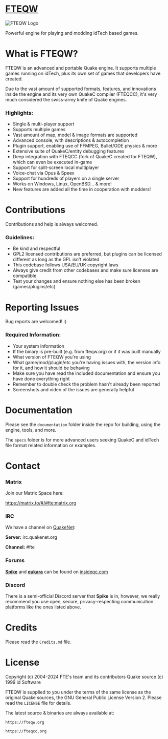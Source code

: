 # [FTEQW](https://fteqw.org)

![FTEQW Logo](engine/client/fte_eukara.ico)

Powerful engine for playing and modding idTech based games.

# What is FTEQW?

FTEQW is an advanced and portable Quake engine. It supports multiple games running on idTech, plus its own set of games that developers have created.

Due to the vast amount of supported formats, features, and innovations inside the engine and its very own QuakeC compiler (FTEQCC), it's very much considered the swiss-army knife of Quake engines.

### Highlights:

- Single & multi-player support
- Supports multiple games
- Vast amount of map, model & image formats are supported
- Advanced console, with descriptions & autocompletion
- Plugin support, enabling use of FFMPEG, Bullet/ODE physics & more
- Extensive suite of QuakeC/entity debugging features
- Deep integration with FTEQCC (fork of QuakeC created for FTEQW), which can even be executed in-game
- Support for split-screen local multiplayer
- Voice-chat via Opus & Speex
- Support for hundreds of players on a single server
- Works on Windows, Linux, OpenBSD... & more!
- New features are added all the time in cooperation with modders!

# Contributions

Contributions and help is always welcomed.

### Guidelines:

- Be kind and respectful
- GPL2 licensed contributions are preferred, but plugins can be licensed different as long as the GPL isn't violated
- This codebase follows USA/EU/UK copyright laws
- Always give credit from other codebases and make sure licenses are compatible
- Test your changes and ensure nothing else has been broken (games/plugins/etc)

# Reporting Issues

Bug reports are welcomed! :)

### Required Information:

- Your system information
- If the binary is pre-built (e.g. from fteqw.org) or if it was built manually
- What version of FTEQW you're using
- What game/mod/plugin/etc you're having issues with, the version info for it, and how it should be behaving
- Make sure you have read the included documentation and ensure you have done everything right
- Remember to double check the problem hasn't already been reported
- Screenshots and video of the issues are generally helpful

# Documentation

Please see the `documentation` folder inside the repo for building, using the engine, tools, and more.

The `specs` folder is for more advanced users seeking QuakeC and idTech file format related information or examples.

# Contact

### Matrix

Join our Matrix Space here:

https://matrix.to/#/#fte:matrix.org

### IRC

We have a channel on [QuakeNet](https://www.quakenet.org):

**Server:** irc.quakenet.org

**Channel:** #fte

### Forums

**[Spike](https://forums.insideqc.com/memberlist.php?mode=viewprofile&u=26)** and **[eukara](https://forums.insideqc.com/memberlist.php?mode=viewprofile&u=949)** can be found on [insideqc.com](https://forums.insideqc.com/)

### Discord

There is a semi-official Discord server that **Spike** is in, however, we really recommend you use open, secure, privacy-respecting communication platforms like the ones listed above.

# Credits

Please read the `Credits.md` file.

# License

Copyright (c) 2004-2024 FTE's team and its contributors
Quake source (c) 1999 id Software

FTEQW is supplied to you under the terms of the same license as the
original Quake sources, the GNU General Public License Version 2.
Please read the `LICENSE` file for details.

The latest source & binaries are always available at:

    https://fteqw.org

    https://fteqcc.org